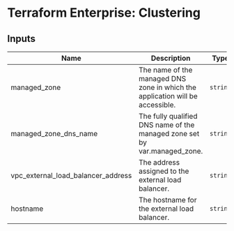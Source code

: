 # Terraform Enterprise: Clustering

## Inputs

| Name | Description | Type | Default | Required |
|------|-------------|------|---------|:-----:|
| managed\_zone | The name of the managed DNS zone in which the application will be accessible. | `string` | n/a | yes |
| managed\_zone\_dns\_name | The fully qualified DNS name of the managed zone set by var.managed\_zone. | `string` | n/a | yes |
| vpc\_external\_load\_balancer\_address | The address assigned to the external load balancer. | `string` | n/a | yes |
| hostname | The hostname for the external load balancer. | `string` | `"tfe"` | no |

